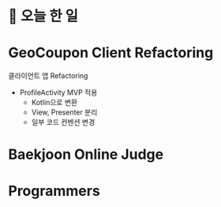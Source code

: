 # :thought_balloon: __오늘 한 일__

# __GeoCoupon Client Refactoring__
클라이언트 앱 Refactoring

* ProfileActivity MVP 적용
    * Kotlin으로 변환
    * View, Presenter 분리
    * 일부 코드 컨벤션 변경

# __Baekjoon Online Judge__
# __Programmers__
